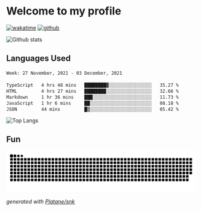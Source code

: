 # Welcome to my profile

[![wakatime](https://wakatime.com/badge/user/82c377cd-a54c-404c-b7df-177b313ca539.svg)](https://wakatime.com/@82c377cd-a54c-404c-b7df-177b313ca539)
[![github](https://img.shields.io/github/followers/xinthose?logo=github&style=plastic)](https://github.com/alanhamlett?tab=followers)

![Github stats](https://github-readme-stats.vercel.app/api?username=xinthose&show_icons=true&theme=radical&count_private=true)

## Languages Used

<!--START_SECTION:waka-->
```text
Week: 27 November, 2021 - 03 December, 2021

TypeScript   4 hrs 48 mins   ████████▓░░░░░░░░░░░░░░░░   35.27 % 
HTML         4 hrs 27 mins   ████████░░░░░░░░░░░░░░░░░   32.66 % 
Markdown     1 hr 36 mins    ███░░░░░░░░░░░░░░░░░░░░░░   11.73 % 
JavaScript   1 hr 6 mins     ██░░░░░░░░░░░░░░░░░░░░░░░   08.18 % 
JSON         44 mins         █▒░░░░░░░░░░░░░░░░░░░░░░░   05.42 % 
```
<!--END_SECTION:waka-->

![Top Langs](https://github-readme-stats.vercel.app/api/top-langs/?username=xinthose)

## Fun
![github contribution grid snake animation](https://raw.githubusercontent.com/xinthose/xinthose/output/github-contribution-grid-snake.svg)

_generated with [Platane/snk](https://github.com/Platane/snk)_
